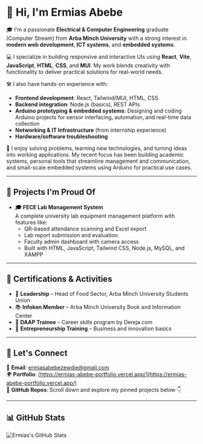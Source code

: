# 👋 Hi, I'm Ermias Abebe

🎓 I'm a passionate **Electrical & Computer Engineering** graduate (Computer Stream) from **Arba Minch University** with a strong interest in **modern web development**, **ICT systems**, and **embedded systems**.

💻 I specialize in building responsive and interactive UIs using **React**, **Vite**, **JavaScript**, **HTML**, **CSS**, and **MUI**. My work blends creativity with functionality to deliver practical solutions for real-world needs.

🛠️ I also have hands-on experience with:
- **Frontend development**: React, Tailwind/MUI, HTML, CSS
- **Backend integration**: Node.js (basics), REST APIs
- **Arduino prototyping & embedded systems**: Designing and coding Arduino projects for sensor interfacing, automation, and real-time data collection
- **Networking & IT Infrastructure** (from internship experience)
- **Hardware/software troubleshooting**

🧠 I enjoy solving problems, learning new technologies, and turning ideas into working applications. My recent focus has been building academic systems, personal tools that streamline management and communication, and small-scale embedded systems using Arduino for practical use cases.

---

## 🚀 Projects I'm Proud Of

- **🎓 FECE Lab Management System**  
  A complete university lab equipment management platform with features like:
  - QR-based attendance scanning and Excel export
  - Lab report submission and evaluation
  - Faculty admin dashboard with camera access
  - Built with HTML, JavaScript, Tailwind CSS, Node.js, MySQL, and XAMPP

---

## 🏅 Certifications & Activities

- 🥇 **Leadership** – Head of Food Sector, Arba Minch University Students Union
- 📚 **Infoken Member** – Arba Minch University Book and Information Center
- 🧭 **DAAP Trainee** – Career skills program by Dereja.com
- 🚀 **Entrepreneurship Training** – Business and innovation basics

---

## 💬 Let's Connect

📧 **Email**: ermiasabebezewdie@gmail.com  
🌍 **Portfolio**: [https://ermias-abebe-portfolio.vercel.app/](https://ermias-abebe-portfolio.vercel.app/)  
📂 **GitHub Repos**: Scroll down and explore my pinned projects below 👇

---

## 📊 GitHub Stats

![Ermias's GitHub Stats](https://github-readme-stats.vercel.app/api?username=ermi21ad&show_icons=true&theme=tokyonight)

